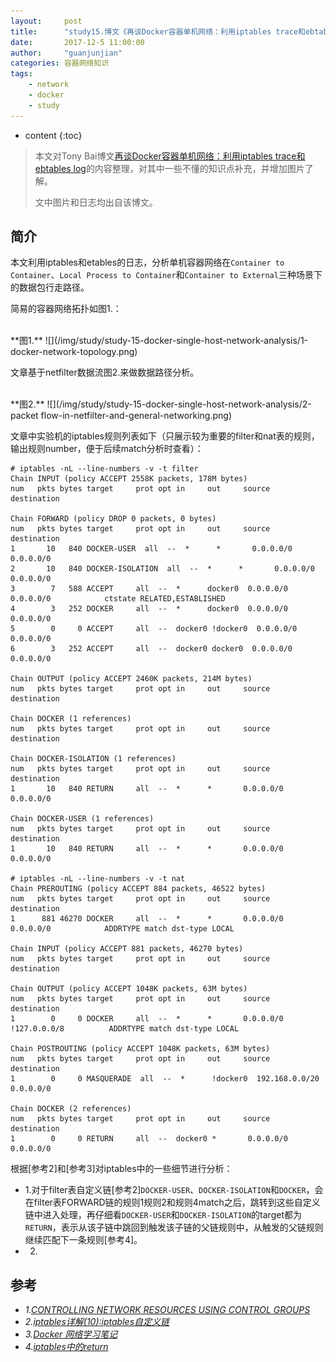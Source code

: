 ```yaml
---
layout:     post
title:      "study15.博文《再谈Docker容器单机网络：利用iptables trace和ebtables log》读后整理"
date:       2017-12-5 11:00:00 
author:     "guanjunjian"
categories: 容器网络知识
tags:
    - network
    - docker
    - study
---
```


* content
{:toc}

>
> 本文对Tony Bai博文[再谈Docker容器单机网络：利用iptables trace和ebtables log](http://tonybai.com/2017/11/06/explain-docker-single-host-network-using-iptables-trace-and-ebtables-log/)的内容整理，对其中一些不懂的知识点补充，并增加图片了解。
> 
> 文中图片和日志均出自该博文。
>




## 简介

本文利用iptables和etables的日志，分析单机容器网络在`Container to Container`、`Local Process to Container`和`Container to External`三种场景下的数据包行走路径。

简易的容器网络拓扑如图1.：

<br/>
**图1.**
![](/img/study/study-15-docker-single-host-network-analysis/1-docker-network-topology.png)

文章基于netfilter数据流图2.来做数据路径分析。

<br/>
**图2.**
![](/img/study/study-15-docker-single-host-network-analysis/2-packet flow-in-netfilter-and-general-networking.png)

文章中实验机的iptables规则列表如下（只展示较为重要的filter和nat表的规则，输出规则number，便于后续match分析时查看）：

```
# iptables -nL --line-numbers -v -t filter
Chain INPUT (policy ACCEPT 2558K packets, 178M bytes)
num   pkts bytes target     prot opt in     out     source               destination

Chain FORWARD (policy DROP 0 packets, 0 bytes)
num   pkts bytes target     prot opt in     out     source               destination
1       10   840 DOCKER-USER  all  --  *      *       0.0.0.0/0            0.0.0.0/0
2       10   840 DOCKER-ISOLATION  all  --  *      *       0.0.0.0/0            0.0.0.0/0
3        7   588 ACCEPT     all  --  *      docker0  0.0.0.0/0            0.0.0.0/0            ctstate RELATED,ESTABLISHED
4        3   252 DOCKER     all  --  *      docker0  0.0.0.0/0            0.0.0.0/0
5        0     0 ACCEPT     all  --  docker0 !docker0  0.0.0.0/0            0.0.0.0/0
6        3   252 ACCEPT     all  --  docker0 docker0  0.0.0.0/0            0.0.0.0/0

Chain OUTPUT (policy ACCEPT 2460K packets, 214M bytes)
num   pkts bytes target     prot opt in     out     source               destination

Chain DOCKER (1 references)
num   pkts bytes target     prot opt in     out     source               destination

Chain DOCKER-ISOLATION (1 references)
num   pkts bytes target     prot opt in     out     source               destination
1       10   840 RETURN     all  --  *      *       0.0.0.0/0            0.0.0.0/0

Chain DOCKER-USER (1 references)
num   pkts bytes target     prot opt in     out     source               destination
1       10   840 RETURN     all  --  *      *       0.0.0.0/0            0.0.0.0/0

# iptables -nL --line-numbers -v -t nat
Chain PREROUTING (policy ACCEPT 884 packets, 46522 bytes)
num   pkts bytes target     prot opt in     out     source               destination
1      881 46270 DOCKER     all  --  *      *       0.0.0.0/0            0.0.0.0/0            ADDRTYPE match dst-type LOCAL

Chain INPUT (policy ACCEPT 881 packets, 46270 bytes)
num   pkts bytes target     prot opt in     out     source               destination

Chain OUTPUT (policy ACCEPT 1048K packets, 63M bytes)
num   pkts bytes target     prot opt in     out     source               destination
1        0     0 DOCKER     all  --  *      *       0.0.0.0/0           !127.0.0.0/8          ADDRTYPE match dst-type LOCAL

Chain POSTROUTING (policy ACCEPT 1048K packets, 63M bytes)
num   pkts bytes target     prot opt in     out     source               destination
1        0     0 MASQUERADE  all  --  *      !docker0  192.168.0.0/20       0.0.0.0/0

Chain DOCKER (2 references)
num   pkts bytes target     prot opt in     out     source               destination
1        0     0 RETURN     all  --  docker0 *       0.0.0.0/0            0.0.0.0/0
```

根据[参考2]和[参考3]对iptables中的一些细节进行分析：

* 1.对于filter表自定义链[参考2]`DOCKER-USER`、`DOCKER-ISOLATION`和`DOCKER`，会在filter表FORWARD链的规则1规则2和规则4match之后，跳转到这些自定义链中进入处理，再仔细看`DOCKER-USER`和`DOCKER-ISOLATION`的target都为`RETURN`，表示从该子链中跳回到触发该子链的父链规则中，从触发的父链规则继续匹配下一条规则[参考4]。
* 2.



## 参考

* *1.[CONTROLLING NETWORK RESOURCES USING CONTROL GROUPS](http://vger.kernel.org/netconf2009_slides/Network%20Control%20Group%20Whitepaper.odt)*
* *2.[iptables详解(10):iptables自定义链](http://www.zsythink.net/archives/1625)*
* *3.[Docker 网络学习笔记](http://lib.csdn.net/article/docker/1004)*
* *4.[iptables中的return](http://blog.csdn.net/wsclinux/article/details/53256494)*

